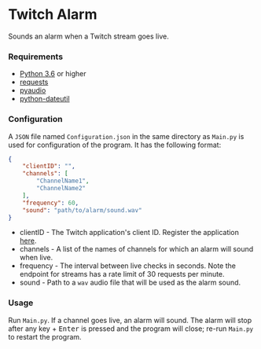 # Twitch Alarm
Sounds an alarm when a Twitch stream goes live.

### Requirements
* [Python 3.6](https://www.python.org/downloads/) or higher
* [requests](http://docs.python-requests.org/en/master/)
* [pyaudio](https://people.csail.mit.edu/hubert/pyaudio/)
* [python-dateutil](https://dateutil.readthedocs.io/en/stable/)

### Configuration
A `JSON` file named `Configuration.json` in the same directory as `Main.py` is
used for configuration of the program. It has the following format:

```json
{
    "clientID": "",
    "channels": [
        "ChannelName1",
        "ChannelName2"
    ],
    "frequency": 60,
    "sound": "path/to/alarm/sound.wav"
}
```

* clientID - The Twitch application's client ID. Register the application
[here](https://dev.twitch.tv/dashboard/apps).
* channels - A list of the names of channels for which an alarm will sound when
live.
* frequency - The interval between live checks in seconds. Note the endpoint
for streams has a rate limit of 30 requests per minute.
* sound - Path to a `wav` audio file that will be used as the alarm sound.

### Usage
Run `Main.py`. If a channel goes live, an alarm will sound. The alarm will stop
after any key + <kbd>Enter</kbd> is pressed and the program will close; re-run
`Main.py` to restart the program.
